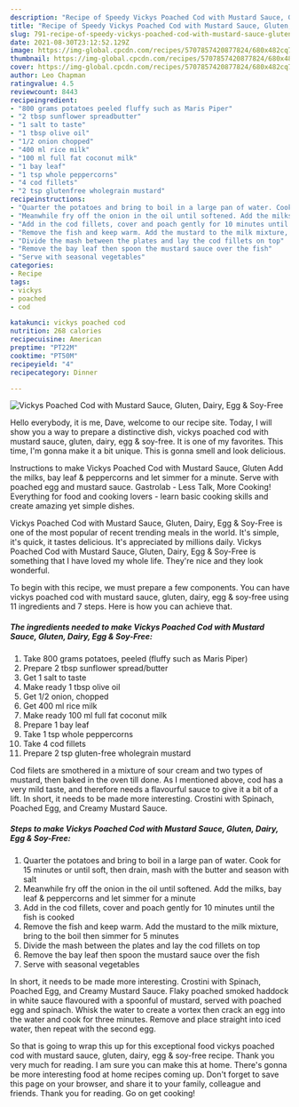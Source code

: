 ```yaml
---
description: "Recipe of Speedy Vickys Poached Cod with Mustard Sauce, Gluten, Dairy, Egg &amp;amp; Soy-Free"
title: "Recipe of Speedy Vickys Poached Cod with Mustard Sauce, Gluten, Dairy, Egg &amp;amp; Soy-Free"
slug: 791-recipe-of-speedy-vickys-poached-cod-with-mustard-sauce-gluten-dairy-egg-and-amp-soy-free
date: 2021-08-30T23:12:52.129Z
image: https://img-global.cpcdn.com/recipes/5707857420877824/680x482cq70/vickys-poached-cod-with-mustard-sauce-gluten-dairy-egg-soy-free-recipe-main-photo.jpg
thumbnail: https://img-global.cpcdn.com/recipes/5707857420877824/680x482cq70/vickys-poached-cod-with-mustard-sauce-gluten-dairy-egg-soy-free-recipe-main-photo.jpg
cover: https://img-global.cpcdn.com/recipes/5707857420877824/680x482cq70/vickys-poached-cod-with-mustard-sauce-gluten-dairy-egg-soy-free-recipe-main-photo.jpg
author: Leo Chapman
ratingvalue: 4.5
reviewcount: 8443
recipeingredient:
- "800 grams potatoes peeled fluffy such as Maris Piper"
- "2 tbsp sunflower spreadbutter"
- "1 salt to taste"
- "1 tbsp olive oil"
- "1/2 onion chopped"
- "400 ml rice milk"
- "100 ml full fat coconut milk"
- "1 bay leaf"
- "1 tsp whole peppercorns"
- "4 cod fillets"
- "2 tsp glutenfree wholegrain mustard"
recipeinstructions:
- "Quarter the potatoes and bring to boil in a large pan of water. Cook for 15 minutes or until soft, then drain, mash with the butter and season with salt"
- "Meanwhile fry off the onion in the oil until softened. Add the milks, bay leaf &amp; peppercorns and let simmer for a minute"
- "Add in the cod fillets, cover and poach gently for 10 minutes until the fish is cooked"
- "Remove the fish and keep warm. Add the mustard to the milk mixture, bring to the boil then simmer for 5 minutes"
- "Divide the mash between the plates and lay the cod fillets on top"
- "Remove the bay leaf then spoon the mustard sauce over the fish"
- "Serve with seasonal vegetables"
categories:
- Recipe
tags:
- vickys
- poached
- cod

katakunci: vickys poached cod 
nutrition: 268 calories
recipecuisine: American
preptime: "PT22M"
cooktime: "PT50M"
recipeyield: "4"
recipecategory: Dinner

---
```



![Vickys Poached Cod with Mustard Sauce, Gluten, Dairy, Egg &amp; Soy-Free](https://img-global.cpcdn.com/recipes/5707857420877824/680x482cq70/vickys-poached-cod-with-mustard-sauce-gluten-dairy-egg-soy-free-recipe-main-photo.jpg)

Hello everybody, it is me, Dave, welcome to our recipe site. Today, I will show you a way to prepare a distinctive dish, vickys poached cod with mustard sauce, gluten, dairy, egg &amp; soy-free. It is one of my favorites. This time, I'm gonna make it a bit unique. This is gonna smell and look delicious.

Instructions to make Vickys Poached Cod with Mustard Sauce, Gluten Add the milks, bay leaf &amp; peppercorns and let simmer for a minute. Serve with poached egg and mustard sauce. Gastrolab - Less Talk, More Cooking! Everything for food and cooking lovers - learn basic cooking skills and create amazing yet simple dishes.

Vickys Poached Cod with Mustard Sauce, Gluten, Dairy, Egg &amp; Soy-Free is one of the most popular of recent trending meals in the world. It's simple, it's quick, it tastes delicious. It's appreciated by millions daily. Vickys Poached Cod with Mustard Sauce, Gluten, Dairy, Egg &amp; Soy-Free is something that I have loved my whole life. They're nice and they look wonderful.


To begin with this recipe, we must prepare a few components. You can have vickys poached cod with mustard sauce, gluten, dairy, egg &amp; soy-free using 11 ingredients and 7 steps. Here is how you can achieve that.

<!--inarticleads1-->

##### The ingredients needed to make Vickys Poached Cod with Mustard Sauce, Gluten, Dairy, Egg &amp; Soy-Free:

1. Take 800 grams potatoes, peeled (fluffy such as Maris Piper)
1. Prepare 2 tbsp sunflower spread/butter
1. Get 1 salt to taste
1. Make ready 1 tbsp olive oil
1. Get 1/2 onion, chopped
1. Get 400 ml rice milk
1. Make ready 100 ml full fat coconut milk
1. Prepare 1 bay leaf
1. Take 1 tsp whole peppercorns
1. Take 4 cod fillets
1. Prepare 2 tsp gluten-free wholegrain mustard


Cod filets are smothered in a mixture of sour cream and two types of mustard, then baked in the oven till done. As I mentioned above, cod has a very mild taste, and therefore needs a flavourful sauce to give it a bit of a lift. In short, it needs to be made more interesting. Crostini with Spinach, Poached Egg, and Creamy Mustard Sauce. 

<!--inarticleads2-->

##### Steps to make Vickys Poached Cod with Mustard Sauce, Gluten, Dairy, Egg &amp; Soy-Free:

1. Quarter the potatoes and bring to boil in a large pan of water. Cook for 15 minutes or until soft, then drain, mash with the butter and season with salt
1. Meanwhile fry off the onion in the oil until softened. Add the milks, bay leaf &amp; peppercorns and let simmer for a minute
1. Add in the cod fillets, cover and poach gently for 10 minutes until the fish is cooked
1. Remove the fish and keep warm. Add the mustard to the milk mixture, bring to the boil then simmer for 5 minutes
1. Divide the mash between the plates and lay the cod fillets on top
1. Remove the bay leaf then spoon the mustard sauce over the fish
1. Serve with seasonal vegetables


In short, it needs to be made more interesting. Crostini with Spinach, Poached Egg, and Creamy Mustard Sauce. Flaky poached smoked haddock in white sauce flavoured with a spoonful of mustard, served with poached egg and spinach. Whisk the water to create a vortex then crack an egg into the water and cook for three minutes. Remove and place straight into iced water, then repeat with the second egg. 

So that is going to wrap this up for this exceptional food vickys poached cod with mustard sauce, gluten, dairy, egg &amp; soy-free recipe. Thank you very much for reading. I am sure you can make this at home. There's gonna be more interesting food at home recipes coming up. Don't forget to save this page on your browser, and share it to your family, colleague and friends. Thank you for reading. Go on get cooking!
